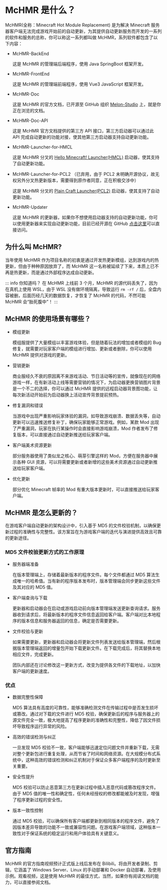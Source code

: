 # McHMR 是什么？

McHMR(全称：Minecraft Hot Module Replacement) 是为解决 Minecraft 服务器客户端无法完成游戏开始前的自动更新，为其提供自动更新服务而开发的一系列的软件和服务的总称，你可以称这一系列都叫做 McHMR，系列软件都包含了以下内容：

- McHMR-BackEnd

   这是 McHMR 的管理端后端程序，使用 Java SpringBoot 框架开发。

- McHMR-FrontEnd

    这是 McHMR 的管理端前端程序，使用 Vue3 JavaScript 框架开发。

- McHMR-Doc

    这是 McHMR 的官方文档，已开源至 GitHub 组织 [Melon-Studio](https://github.com/Melon-Studio) 上，就是你正在浏览的文档。

- McHMR-Doc-API

    这是 McHMR 官方文档提供的第三方 API 接口，第三方启动器可以通过此 API 完成自动更新的功能对接，使其他第三方启动器支持自动更新功能。

- McHMR-Launcher-for-HMCL

    这是 McHMR 分叉的 [Hello Minecraft! Launcher(HMCL)](https://github.com/HMCL-dev/HMCL) 启动器，使其支持了自动更新功能。

- McHMR-Launcher-for-PCL2 （已弃用，由于 PCL2 未明确开源协议，故无权另外分叉热更新版本，需要得到原作者同意，正在积极交涉中）

    这是 McHMR 分叉的 [Plain Craft Launcher(PCL2)](https://github.com/Hex-Dragon/PCL2) 启动器，使其支持了自动更新功能。

- McHMR-Updater

    这是 McHMR 的更新器，如果你不想使用启动器支持的自动更新功能，你可以使用更新器来实现自动更新功能，目前已经开源在 GitHub [点击这里](https://github.com/Melon-Studio/McHMR-Updater-v2)可以直接访问。

## 为什么叫 McHMR?

当年使用 McHMR 作为项目名称的初衷是通过开发热更新模组，达到游戏内的热更新，但由于种种原因放弃了，而 McHMR 这一名称被延续了下来，本质上已不再是热更新，而是通过外部程序达成自动更新。

::: info 你知道吗？
在 McHMR 上线前 3 个月，McHMR 的源代码丢失了，因为在真机上使用 WSL，由于 WSL 没有做环境隔离，导致运行 `rm -rf /` 后，全盘内容被删，后面历经几天的数据恢复，才恢复了 McHMR 的代码，不然可能 McHMR 会“胎死腹中”！
:::

## McHMR 的使用场景有哪些？

- 模组更新

    模组服提供了大量模组以丰富游戏体验，但是随着玩法的增加或者模组的 Bug 修复，就需要对玩家客户端的模组进行增加、更新或者删除，你可以使用 McHMR 提供对游戏的更新。

- 营销更新

    商业服经久不衰的原因离不来游戏活动、节日活动等的宣传，就像现在的网络游戏一样，在有新活动上线等需要营销的情况下，为启动器更换营销图片背景是一个不二的选择，你可以通过 McHMR 提供的远程启动器背景图功能，让每次新活动开始前为启动器换上活动宣传背景提前预热。

- 修复漏洞和错误

    当游戏中出现严重影响玩家体验的漏洞，如导致游戏崩溃、数据丢失等，自动更新可以迅速推送修复补丁，确保玩家能够正常游戏。例如，某款 Mod 出现了严重漏洞，玩家在执行某操作时会直接影响游戏崩溃，Mod 作者发布了修复版本，可以直接通过自动更新推送给玩家客户端。

- 客户端美术资源更新

    部分服务器使用了类似龙之核心、萌芽引擎这样的 Mod，方便在服务器中展示各种 GUI 资源，可以将需要更新或者新增的这些美术资源通过自动更新推送给玩家客户端。

- 优化更新

    部分优化 Minecraft 帧率的 Mod 有重大版本更新时，可以直接推送给玩家客户端。

## McHMR 是怎么更新的？

在游戏客户端自动更新的架构设计中，引入基于 MD5 的文件校验机制，以确保更新过程的准确性与完整性。该方案旨在为游戏客户端的迭代与演进提供高效且可靠的更新途径。

### MD5 文件校验更新方式的工作原理

- 服务器端准备

    在版本管理端上，存储着最新版本的程序文件。每个文件都通过 MD5 算法生成唯一的哈希值。当有新的程序版本发布时，版本管理端会同步更新这些文件及其对应的 MD5 值。

- 客户端查询与下载

    更新器和启动器会在启动或游戏启动前向版本管理端发送更新查询请求。服务器收到请求后，将最新版本的程序文件信息返回给客户端。客户端对比本地程序的版本信息和服务器返回的信息，确定是否需要更新。

- 文件校验与更新

    如果需要更新，更新器和启动器会将更新文件列表发送给版本管理端，然后根据版本管理端返回的增量包开始下载更新文件。在下载完成后，将其替换本地相应文件，完成更新。

    团队内部还在讨论修改这一更新方式，改变为提供各文件的下载地址，以加快客户端的更新速度。

### 优点

- 数据完整性保障

    MD5 算法具有高度的可靠性，能够准确检测文件在传输过程中是否发生损坏或篡改。通过对下载的文件进行 MD5 校验，确保更新后的程序与服务器上的源文件完全一致，极大地提高了程序更新的准确性和完整性，降低了因文件损坏导致程序运行异常的风险。

- 高效的错误检测与纠正

    一旦发现 MD5 校验不一致，客户端能够迅速定位问题文件并重新下载，无需对整个更新包进行重复处理，从而节省了时间和网络资源。在大规模分布式系统中，这种高效的错误检测和纠正机制对于保证众多客户端程序的及时更新至关重要。

- 安全性提升

    MD5 校验可以防止恶意第三方在更新过程中插入恶意代码或篡改程序文件。由于 MD5 值的唯一性和确定性，任何未经授权的修改都能被及时发现，增强了程序更新过程的安全性。

- 版本一致性控制

    通过 MD5 校验，可以确保所有客户端都更新到相同版本的程序文件，避免了因版本差异导致的功能不一致或兼容性问题。在游戏客户端领域，这种版本一致性对于保证系统的稳定运行和用户体验具有关键意义。

## 官方指南

McHMR 的官方指南视频预计正式版上线后发布在 Bilibili。将由开发者录制、剪辑，它涵盖了 Windows Server、Linux 的手动部署和 Docker 自动部署，及使用示例。观看视频，这是使用 McHMR 的最佳方式，当然，如果你有阅读文档的能力，可以直接参阅文档。
